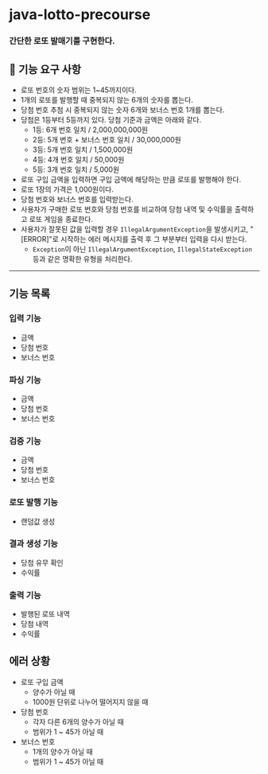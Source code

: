 # java-lotto-precourse
### 간단한 로또 발매기를 구현한다.

## 🎯 기능 요구 사항
- 로또 번호의 숫자 범위는 1~45까지이다.
- 1개의 로또를 발행할 때 중복되지 않는 6개의 숫자를 뽑는다.
- 당첨 번호 추첨 시 중복되지 않는 숫자 6개와 보너스 번호 1개를 뽑는다.
- 당첨은 1등부터 5등까지 있다. 당첨 기준과 금액은 아래와 같다.
  - 1등: 6개 번호 일치 / 2,000,000,000원
  - 2등: 5개 번호 + 보너스 번호 일치 / 30,000,000원
  - 3등: 5개 번호 일치 / 1,500,000원
  - 4등: 4개 번호 일치 / 50,000원
  - 5등: 3개 번호 일치 / 5,000원
- 로또 구입 금액을 입력하면 구입 금액에 해당하는 만큼 로또를 발행해야 한다.
- 로또 1장의 가격은 1,000원이다.
- 당첨 번호와 보너스 번호를 입력받는다.
- 사용자가 구매한 로또 번호와 당첨 번호를 비교하여 당첨 내역 및 수익률을 출력하고 로또 게임을 종료한다.
- 사용자가 잘못된 값을 입력할 경우 `IllegalArgumentException`을 발생시키고, "[ERROR]"로 시작하는 에러 메시지를 출력 후 그 부분부터 입력을 다시 받는다.
  - `Exception`이 아닌 `IllegalArgumentException`, `IllegalStateException` 등과 같은 명확한 유형을 처리한다.

---
## 기능 목록

### 입력 기능
  - 금액
  - 당첨 번호
  - 보너스 번호

### 파싱 기능
  - 금액
  - 당첨 번호
  - 보너스 번호 

### 검증 기능
  - 금액
  - 당첨 번호
  - 보너스 번호

### 로또 발행 기능
  - 랜덤값 생성 

### 결과 생성 기능
- 당첨 유무 확인
- 수익률

### 출력 기능
  - 발행된 로또 내역 
  - 당첨 내역
  - 수익률

## 에러 상황
- 로또 구입 금액
  - 양수가 아닐 때
  - 1000원 단위로 나누어 떨어지지 않을 때
- 당첨 번호
  - 각자 다른 6개의 양수가 아닐 때
  - 범위가 1 ~ 45가 아닐 때
- 보너스 번호
  - 1개의 양수가 아닐 때
  - 범위가 1 ~ 45가 아닐 때